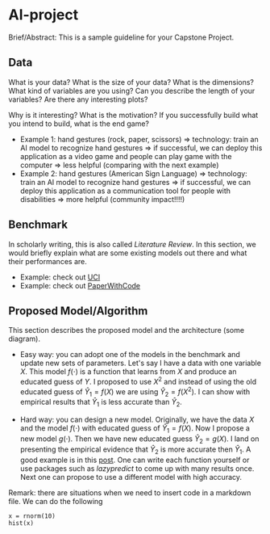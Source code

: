 # AI-project

Brief/Abstract: This is a sample guideline for your Capstone Project.

## Data

What is your data? What is the size of your data? What is the dimensions? What kind of variables are you using? Can you describe the length of your variables? Are there any interesting plots? 

Why is it interesting? What is the motivation? If you successfully build what you intend to build, what is the end game? 
- Example 1: hand gestures (rock, paper, scissors) => technology: train an AI model to recognize hand gestures => if successful, we can deploy this application as a video game and people can play game with the computer => less helpful (comparing with the next example)
- Example 2: hand gestures (American Sign Language) => technology: train an AI model to recognize hand gestures => if successful, we can deploy this application as a communication tool for people with disabilities => more helpful (community impact!!!!) 

## Benchmark 

In scholarly writing, this is also called *Literature Review*. In this section, we would briefly explain what are some existing models out there and what their performances are. 

- Example: check out [UCI](https://archive.ics.uci.edu/ml/index.php)
- Example: check out [PaperWithCode](https://paperswithcode.com/datasets)

## Proposed Model/Algorithm

This section describes the proposed model and the architecture (some diagram).

- Easy way: you can adopt one of the models in the benchmark and update new sets of parameters. Let's say I have a data with one variable $X$. This model $f(\cdot)$ is a function that learns from $X$ and produce an educated guess of $Y$. I proposed to use $X^2$ and instead of using the old educated guess of $\hat{Y}_1 = f(X)$ we are using $\hat{Y}_2 = f(X^2)$. I can show with empirical results that $\hat{Y}_1$ is less accurate than $\hat{Y}_2$.

- Hard way: you can design a new model. Originally, we have the data $X$ and the model $f(\cdot)$ with educated guess of $\hat{Y}_1 = f(X)$. Now I propose a new model $g(\cdot)$. Then we have new educated guess $\hat{Y}_2 = g(X)$. I land on presenting the empirical evidence that $\hat{Y}_2$ is more accurate then $\hat{Y}_1$. A good example is in this [post](https://towardsdatascience.com/lazy-predict-fit-and-evaluate-all-the-models-from-scikit-learn-with-a-single-line-of-code-7fe510c7281). One can write each function yourself or use packages such as *lazypredict* to come up with many results once. Next one can propose to use a different model with high accuracy.

Remark: there are situations when we need to insert code in a markdown file. We can do the following

```
x = rnorm(10)
hist(x)
```

